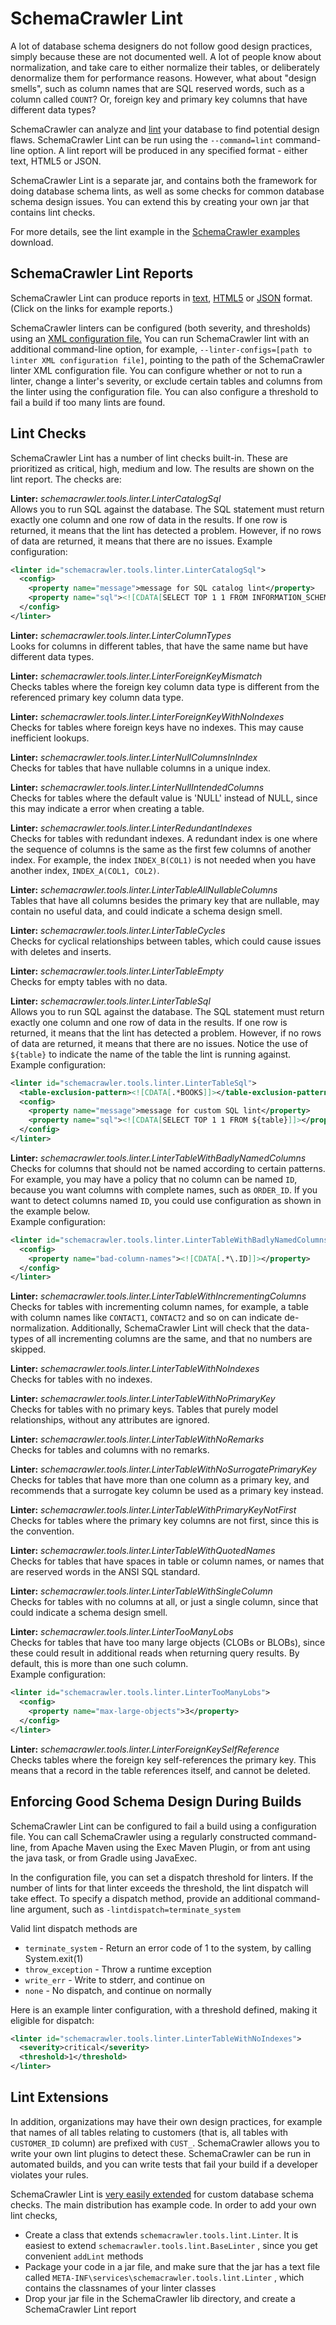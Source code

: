 # SchemaCrawler Lint

A lot of database schema designers do not follow good design practices, simply because these 
are not documented well. A lot of people know about normalization, and take care to either 
normalize their tables, or deliberately denormalize them for performance reasons. However, 
what about "design smells", such as column names that are SQL reserved words, such as a 
column called `COUNT`? Or, foreign key and primary key columns that have different data 
types?

SchemaCrawler can analyze and
[lint](https://en.wikipedia.org/wiki/Lint_(software)) your database to find
potential design flaws. SchemaCrawler Lint can be run using the 
`--command=lint`
command-line option. A lint report will be produced in any specified format -
either text, HTML5 or JSON.

SchemaCrawler Lint is a separate jar, and contains both the framework for doing database 
schema lints, as well as some checks for common database schema design issues. You can 
extend this by creating your own jar that contains lint checks.

For more details, see the lint example in the 
[SchemaCrawler examples](http://github.com/schemacrawler/SchemaCrawler/releases/) 
download.

## SchemaCrawler Lint Reports

SchemaCrawler Lint can produce reports in 
[text](lint-report-examples/lint_report.txt), [HTML5](lint-report-examples/lint_report.html) or
[JSON](lint-report-examples/lint_report.json) format. 
(Click on the links for example reports.)

SchemaCrawler linters can be configured (both severity, and thresholds) using
an [XML configuration file.](config/schemacrawler-linter-configs.xml) You can run SchemaCrawler
lint with an additional command-line option, for example, 
`--linter-configs=[path to linter XML configuration file]`, 
pointing to the path of the SchemaCrawler linter XML configuration file. You can
configure whether or not to run a linter, change a linter's severity, or exclude
certain tables and columns from the linter using the configuration file. You can 
also configure a threshold to fail a build if too many lints are found.

## Lint Checks

SchemaCrawler Lint has a number of lint checks built-in. These are prioritized
as critical, high, medium and low. The results are shown on the lint report.
The checks are:

**Linter:** *schemacrawler.tools.linter.LinterCatalogSql*    
Allows you to run SQL against the database. The SQL statement must
return exactly one column and one row of data in the results. If one row
is returned, it means that the lint has detected a problem. However, if
no rows of data are returned, it means that there are no issues. 
Example configuration:

```xml
<linter id="schemacrawler.tools.linter.LinterCatalogSql">
  <config>
    <property name="message">message for SQL catalog lint</property>
    <property name="sql"><![CDATA[SELECT TOP 1 1 FROM INFORMATION_SCHEMA.TABLES]]></property>
  </config>
</linter>
```

**Linter:** *schemacrawler.tools.linter.LinterColumnTypes*   
Looks for columns in different tables, that have the same name but have
different data types.

**Linter:** *schemacrawler.tools.linter.LinterForeignKeyMismatch*   
Checks tables where the foreign key column data type is different from
the referenced primary key column data type.

**Linter:** *schemacrawler.tools.linter.LinterForeignKeyWithNoIndexes*   
Checks for tables where foreign keys have no indexes. This may cause
inefficient lookups.

**Linter:** *schemacrawler.tools.linter.LinterNullColumnsInIndex*    
Checks for tables that have nullable columns in a unique index.

**Linter:** *schemacrawler.tools.linter.LinterNullIntendedColumns*    
Checks for tables where the default value is 'NULL' instead of NULL,
since this may indicate a error when creating a table.

**Linter:** *schemacrawler.tools.linter.LinterRedundantIndexes*   
Checks for tables with redundant indexes. A redundant index is one where
the sequence of columns is the same as the first few columns of another
index. For example, the index `INDEX_B(COL1)` is not needed when you have
another index, `INDEX_A(COL1, COL2)`.

**Linter:** *schemacrawler.tools.linter.LinterTableAllNullableColumns*   
Tables that have all columns besides the primary key that are nullable,
may contain no useful data, and could indicate a schema design smell.

**Linter:** *schemacrawler.tools.linter.LinterTableCycles*   
Checks for cyclical relationships between tables, which could cause
issues with deletes and inserts.

**Linter:** *schemacrawler.tools.linter.LinterTableEmpty*   
Checks for empty tables with no data.

**Linter:** *schemacrawler.tools.linter.LinterTableSql*   
Allows you to run SQL against the database. The SQL statement must
return exactly one column and one row of data in the results. If one row
is returned, it means that the lint has detected a problem. However, if
no rows of data are returned, it means that there are no issues.
Notice the use of `${table}` to indicate the name of the table the lint
is running against.   
Example configuration:

```xml
<linter id="schemacrawler.tools.linter.LinterTableSql">
  <table-exclusion-pattern><![CDATA[.*BOOKS]]></table-exclusion-pattern>
  <config>
    <property name="message">message for custom SQL lint</property>
    <property name="sql"><![CDATA[SELECT TOP 1 1 FROM ${table}]]></property>
  </config>
</linter>
```

**Linter:** *schemacrawler.tools.linter.LinterTableWithBadlyNamedColumns*   
Checks for columns that should not be named according to certain patterns.
For example, you may have a policy that no column can be named `ID`,
because you want columns with complete names, such as `ORDER_ID`.
If you want to detect columns named `ID`, you could use configuration as
shown in the example below.  
Example configuration:

```xml
<linter id="schemacrawler.tools.linter.LinterTableWithBadlyNamedColumns">
  <config>
    <property name="bad-column-names"><![CDATA[.*\.ID]]></property>
  </config>
</linter>
```

**Linter:** *schemacrawler.tools.linter.LinterTableWithIncrementingColumns*   
Checks for tables with incrementing column names, for example, a table
with column names like `CONTACT1`, `CONTACT2` and so on can indicate
de-normalization. Additionally, SchemaCrawler Lint will check that the
data-types of all incrementing columns are the same, and that no numbers
are skipped.

**Linter:** *schemacrawler.tools.linter.LinterTableWithNoIndexes*   
Checks for tables with no indexes.

**Linter:** *schemacrawler.tools.linter.LinterTableWithNoPrimaryKey*   
Checks for tables with no primary keys. Tables that purely model
relationships, without any attributes are ignored.

**Linter:** *schemacrawler.tools.linter.LinterTableWithNoRemarks*   
Checks for tables and columns with no remarks.

**Linter:** *schemacrawler.tools.linter.LinterTableWithNoSurrogatePrimaryKey*   
Checks for tables that have more than one column as a primary key, and recommends 
that a surrogate key column be used as a primary key instead.

**Linter:** *schemacrawler.tools.linter.LinterTableWithPrimaryKeyNotFirst*   
Checks for tables where the primary key columns are not first, since
this is the convention.

**Linter:** *schemacrawler.tools.linter.LinterTableWithQuotedNames*   
Checks for tables that have spaces in table or column names, or names
that are reserved words in the ANSI SQL standard.

**Linter:** *schemacrawler.tools.linter.LinterTableWithSingleColumn*   
Checks for tables with no columns at all, or just a single column, since
that could indicate a schema design smell.

**Linter:** *schemacrawler.tools.linter.LinterTooManyLobs*   
Checks for tables that have too many large objects (CLOBs or BLOBs),
since these could result in additional reads when returning query
results. By default, this is more than one such column.   
Example configuration:

```xml
<linter id="schemacrawler.tools.linter.LinterTooManyLobs">
  <config>
    <property name="max-large-objects">3</property>
  </config>
</linter>
```

**Linter:** *schemacrawler.tools.linter.LinterForeignKeySelfReference*   
Checks tables where the foreign key self-references the primary key. 
This means that a record in the table references itself, and
cannot be deleted.


## Enforcing Good Schema Design During Builds

SchemaCrawler Lint can be configured to fail a build using a configuration file. 
You can call SchemaCrawler using a regularly constructed command-line, 
from Apache Maven using the Exec Maven Plugin, or from ant using the 
java task, or from Gradle using JavaExec.

In the configuration file, you can set a dispatch threshold for linters. 
If the number of lints for that linter exceeds the 
threshold, the lint dispatch will take effect. To specify a dispatch method,
provide an additional command-line argument, such as 
`-lintdispatch=terminate_system`

Valid lint dispatch methods are 

- `terminate_system` - Return an error code of 1 to the system, by calling System.exit(1)
- `throw_exception` - Throw a runtime exception
- `write_err` - Write to stderr, and continue on
- `none` - No dispatch, and continue on normally

Here is an example linter configuration, with a threshold defined, making it eligible for dispatch:

```xml
<linter id="schemacrawler.tools.linter.LinterTableWithNoIndexes">
  <severity>critical</severity>
  <threshold>1</threshold>
</linter>
```

## Lint Extensions

In addition, organizations may have their own design practices, for example that names of 
all tables relating to customers (that is, all tables with `CUSTOMER_ID` column) are 
prefixed with `CUST_`. SchemaCrawler allows you to write your own lint plugins to detect 
these. SchemaCrawler can be run in automated builds, and you can write tests that fail your 
build if a developer violates your rules.

SchemaCrawler Lint is [very easily extended](plugins.html) for custom database schema checks.
The main distribution has example code. In order to add your own lint checks,

- Create a class that extends `schemacrawler.tools.lint.Linter`. 
  It is easiest to extend `schemacrawler.tools.lint.BaseLinter` , since you get 
  convenient `addLint` methods 
- Package your code in a jar file, and make sure that the jar has a text file 
  called `META-INF\services\schemacrawler.tools.lint.Linter` , 
  which contains the classnames of your linter classes 
- Drop your jar file in the SchemaCrawler lib directory, and create a 
  SchemaCrawler Lint report
